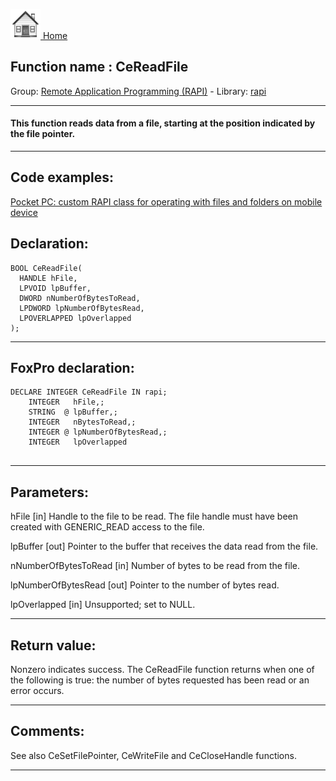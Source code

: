 [<img src="../../images/home.png"> Home ](https://github.com/VFPX/Win32API)  

## Function name : CeReadFile
Group: [Remote Application Programming (RAPI)](../../functions_group.md#Remote_Application_Programming_(RAPI))  -  Library: [rapi](../../libraries.md#rapi)  
***  


#### This function reads data from a file, starting at the position indicated by the file pointer. 
***  


## Code examples:
[Pocket PC: custom RAPI class for operating with files and folders on mobile device](../../samples/sample_448.md)  

## Declaration:
```foxpro  
BOOL CeReadFile(
  HANDLE hFile,
  LPVOID lpBuffer,
  DWORD nNumberOfBytesToRead,
  LPDWORD lpNumberOfBytesRead,
  LPOVERLAPPED lpOverlapped
);  
```  
***  


## FoxPro declaration:
```foxpro  
DECLARE INTEGER CeReadFile IN rapi;
	INTEGER   hFile,;
	STRING  @ lpBuffer,;
	INTEGER   nBytesToRead,;
	INTEGER @ lpNumberOfBytesRead,;
	INTEGER   lpOverlapped
  
```  
***  


## Parameters:
hFile 
[in] Handle to the file to be read. The file handle must have been created with GENERIC_READ access to the file.

lpBuffer 
[out] Pointer to the buffer that receives the data read from the file. 

nNumberOfBytesToRead 
[in] Number of bytes to be read from the file. 

lpNumberOfBytesRead 
[out] Pointer to the number of bytes read.

lpOverlapped 
[in] Unsupported; set to NULL.
  
***  


## Return value:
Nonzero indicates success. The CeReadFile function returns when one of the following is true: the number of bytes requested has been read or an error occurs.  
***  


## Comments:
See also CeSetFilePointer, CeWriteFile and CeCloseHandle functions.  
  
***  

